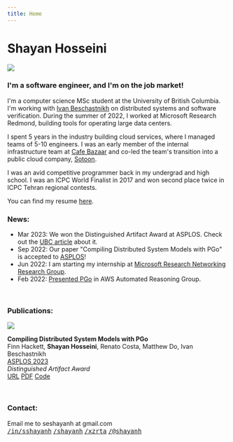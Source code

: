 ```yaml
---
title: Home 
---
```


# Shayan Hosseini

<div class="row">

<div class="col-sm-4 order-sm-2 mb-3">
    <img src="/shayan3.jpg">
</div>

<div class="col-sm-8 order-sm-1 mb-3">

### I'm a software engineer, and I'm on the job market!

I'm a computer science MSc student at the University of British Columbia. I'm
working with [Ivan Beschastnikh](https://www.cs.ubc.ca/~bestchai/) on
distributed systems and software verification. During the summer of 2022, I worked
at Microsoft Research Redmond, building tools for operating large data 
centers.

I spent 5 years in the industry building cloud services, where I managed
teams of 5-10 engineers. I was an early member of the internal infrastructure
team at [Cafe Bazaar](https://cafebazaar.ir/app?l=en) and co-led the team's
transition into a public cloud company, [Sotoon](https://sotoon.ir/).

I was an avid competitive programmer back in my undergrad and high school. I was
an ICPC World Finalist in 2017 and won second place twice in ICPC Tehran
regional contests.

You can find my resume [here](/shayan-resume.pdf).

</div>

</div>

<div class"row">

<div class="col">

### News:

* Mar 2023: We won the Distinguished Artifact Award at ASPLOS. Check out
the [UBC article](https://www.cs.ubc.ca/news/2023/05/distinguished-artifact-award-asplos-conference-computer-science-researchers) 
about it.
* Sep 2022: Our paper "Compiling Distributed System Models with PGo" is
accepted to [ASPLOS](https://www.asplos-conference.org/asplos2023/)!
* Jun 2022: I am starting my internship at 
[Microsoft Research Networking Research Group](https://www.microsoft.com/en-us/research/group/networking-research/).
* Feb 2022: [Presented PGo](https://www.youtube.com/watch?v=H6-dQQSikik) in AWS Automated Reasoning Group.

</div>

</div>

<br>

<div class="row">

<div class="col">

### Publications:

</div>

</div>

<div class="row">

<div class="col-sm-2 mb-2">
<img src="pgo-flow.png">
</div>

<div class="col-sm-10 mb-2">

**Compiling Distributed System Models with PGo**\
Finn Hackett, **Shayan Hosseini**, Renato Costa, Matthew Do, Ivan Beschastnikh\
<a href="https://asplos-conference.org/" class="text-decoration-none">ASPLOS 2023</a>\
*Distinguished Artifact Award*\
<a href="https://dl.acm.org/doi/10.1145/3575693.3575695" class="btn btn-sm btn-outline-dark z-depth-0 pub-btn" role="button" target="_blank">URL</a>
<a href="/pgo23.pdf" class="btn btn-sm btn-outline-dark z-depth-0 pub-btn" role="button" target="_blank">PDF</a>
<a href="https://github.com/DistCompiler/pgo" class="btn btn-sm btn-outline-dark z-depth-0 pub-btn" role="button" target="_blank">Code</a>

</div>

</div>

<br>

<div class="row">

<div class="col">

### Contact:
Email me to seshayanh at gmail.com\
<a href="https://www.linkedin.com/in/sshayanh" class="social text-reset text-decoration-none"><i class="fa-brands fa-linkedin"></i><tt>/in/sshayanh</tt></a>
<a href="https://github.com/shayanh" class="social text-reset text-decoration-none"><i class="fa-brands fa-github"></i><tt>/shayanh</tt></a>
<a href="https://twitter.com/xzrta" class="social text-reset text-decoration-none"><i class="fa-brands fa-twitter"></i><tt>/xzrta</tt></a>
<a href="https://mastodon.social/@shayanh" class="social text-reset text-decoration-none"><i class="fa-brands fa-mastodon"></i><tt>/@shayanh</tt></a>

</div>

</div>
